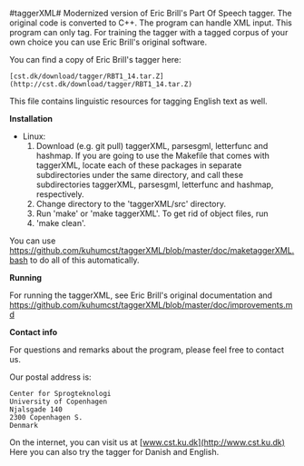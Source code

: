#taggerXML#
Modernized version of Eric Brill's Part Of Speech tagger.
The original code is converted to C++.
The program can handle XML input.
This program can only tag. For training the tagger with a tagged corpus of your
own choice you can use Eric Brill's original software.

You can find a copy of Eric Brill's tagger here:

    [cst.dk/download/tagger/RBT1_14.tar.Z](http://cst.dk/download/tagger/RBT1_14.tar.Z)

This file contains linguistic resources for tagging English text as well.

**Installation**

* Linux:
    1. Download (e.g. git pull) taggerXML, parsesgml, letterfunc and hashmap. If you are going to use the Makefile that comes with taggerXML, locate each of these packages in separate subdirectories under the same directory, and call these subdirectories taggerXML, parsesgml, letterfunc and hashmap, respectively.
    2. Change directory to the 'taggerXML/src' directory.
    3. Run 'make' or 'make taggerXML'. To get rid of object files, run 
    4. 'make clean'.

You can use https://github.com/kuhumcst/taggerXML/blob/master/doc/maketaggerXML.bash to do all of this automatically.

**Running**

For running the taggerXML, see Eric Brill's original documentation and https://github.com/kuhumcst/taggerXML/blob/master/doc/improvements.md

**Contact info**

For questions and remarks about the program, please feel free to contact us.

Our postal address is:

    Center for Sprogteknologi
    University of Copenhagen
    Njalsgade 140
    2300 Copenhagen S.
    Denmark

On the internet, you can visit us at [www.cst.ku.dk](http://www.cst.ku.dk)
Here you can also try the tagger for Danish and English.

